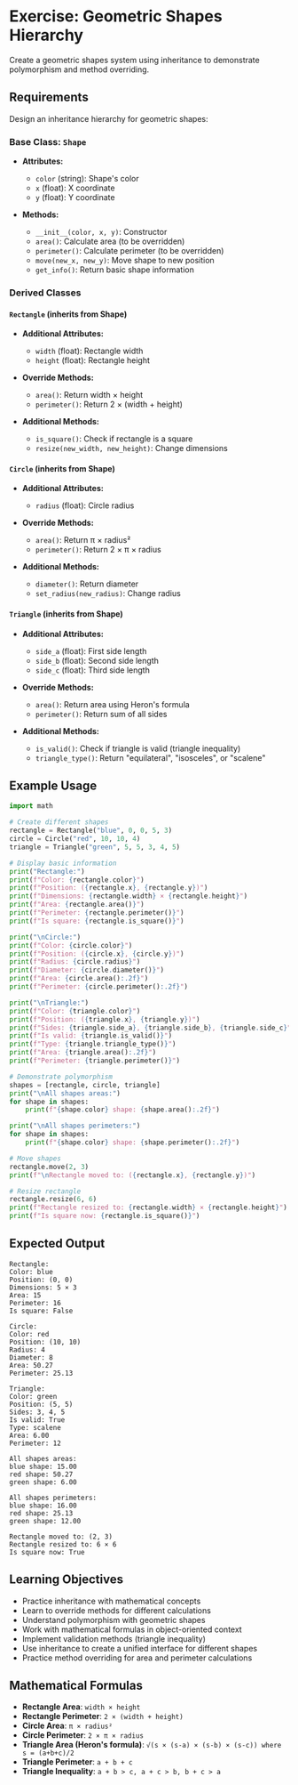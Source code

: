 # Exercise: Geometric Shapes Hierarchy

Create a geometric shapes system using inheritance to demonstrate polymorphism and method overriding.

## Requirements

Design an inheritance hierarchy for geometric shapes:

### Base Class: `Shape`
- **Attributes:**
  - `color` (string): Shape's color
  - `x` (float): X coordinate
  - `y` (float): Y coordinate

- **Methods:**
  - `__init__(color, x, y)`: Constructor
  - `area()`: Calculate area (to be overridden)
  - `perimeter()`: Calculate perimeter (to be overridden)
  - `move(new_x, new_y)`: Move shape to new position
  - `get_info()`: Return basic shape information

### Derived Classes

#### `Rectangle` (inherits from Shape)
- **Additional Attributes:**
  - `width` (float): Rectangle width
  - `height` (float): Rectangle height

- **Override Methods:**
  - `area()`: Return width × height
  - `perimeter()`: Return 2 × (width + height)
- **Additional Methods:**
  - `is_square()`: Check if rectangle is a square
  - `resize(new_width, new_height)`: Change dimensions

#### `Circle` (inherits from Shape)
- **Additional Attributes:**
  - `radius` (float): Circle radius

- **Override Methods:**
  - `area()`: Return π × radius²
  - `perimeter()`: Return 2 × π × radius
- **Additional Methods:**
  - `diameter()`: Return diameter
  - `set_radius(new_radius)`: Change radius

#### `Triangle` (inherits from Shape)
- **Additional Attributes:**
  - `side_a` (float): First side length
  - `side_b` (float): Second side length
  - `side_c` (float): Third side length

- **Override Methods:**
  - `area()`: Return area using Heron's formula
  - `perimeter()`: Return sum of all sides
- **Additional Methods:**
  - `is_valid()`: Check if triangle is valid (triangle inequality)
  - `triangle_type()`: Return "equilateral", "isosceles", or "scalene"

## Example Usage

```python
import math

# Create different shapes
rectangle = Rectangle("blue", 0, 0, 5, 3)
circle = Circle("red", 10, 10, 4)
triangle = Triangle("green", 5, 5, 3, 4, 5)

# Display basic information
print("Rectangle:")
print(f"Color: {rectangle.color}")
print(f"Position: ({rectangle.x}, {rectangle.y})")
print(f"Dimensions: {rectangle.width} × {rectangle.height}")
print(f"Area: {rectangle.area()}")
print(f"Perimeter: {rectangle.perimeter()}")
print(f"Is square: {rectangle.is_square()}")

print("\nCircle:")
print(f"Color: {circle.color}")
print(f"Position: ({circle.x}, {circle.y})")
print(f"Radius: {circle.radius}")
print(f"Diameter: {circle.diameter()}")
print(f"Area: {circle.area():.2f}")
print(f"Perimeter: {circle.perimeter():.2f}")

print("\nTriangle:")
print(f"Color: {triangle.color}")
print(f"Position: ({triangle.x}, {triangle.y})")
print(f"Sides: {triangle.side_a}, {triangle.side_b}, {triangle.side_c}")
print(f"Is valid: {triangle.is_valid()}")
print(f"Type: {triangle.triangle_type()}")
print(f"Area: {triangle.area():.2f}")
print(f"Perimeter: {triangle.perimeter()}")

# Demonstrate polymorphism
shapes = [rectangle, circle, triangle]
print("\nAll shapes areas:")
for shape in shapes:
    print(f"{shape.color} shape: {shape.area():.2f}")

print("\nAll shapes perimeters:")
for shape in shapes:
    print(f"{shape.color} shape: {shape.perimeter():.2f}")

# Move shapes
rectangle.move(2, 3)
print(f"\nRectangle moved to: ({rectangle.x}, {rectangle.y})")

# Resize rectangle
rectangle.resize(6, 6)
print(f"Rectangle resized to: {rectangle.width} × {rectangle.height}")
print(f"Is square now: {rectangle.is_square()}")
```

## Expected Output

```
Rectangle:
Color: blue
Position: (0, 0)
Dimensions: 5 × 3
Area: 15
Perimeter: 16
Is square: False

Circle:
Color: red
Position: (10, 10)
Radius: 4
Diameter: 8
Area: 50.27
Perimeter: 25.13

Triangle:
Color: green
Position: (5, 5)
Sides: 3, 4, 5
Is valid: True
Type: scalene
Area: 6.00
Perimeter: 12

All shapes areas:
blue shape: 15.00
red shape: 50.27
green shape: 6.00

All shapes perimeters:
blue shape: 16.00
red shape: 25.13
green shape: 12.00

Rectangle moved to: (2, 3)
Rectangle resized to: 6 × 6
Is square now: True
```

## Learning Objectives

- Practice inheritance with mathematical concepts
- Learn to override methods for different calculations
- Understand polymorphism with geometric shapes
- Work with mathematical formulas in object-oriented context
- Implement validation methods (triangle inequality)
- Use inheritance to create a unified interface for different shapes
- Practice method overriding for area and perimeter calculations

## Mathematical Formulas

- **Rectangle Area**: `width × height`
- **Rectangle Perimeter**: `2 × (width + height)`
- **Circle Area**: `π × radius²`
- **Circle Perimeter**: `2 × π × radius`
- **Triangle Area (Heron's formula)**: `√(s × (s-a) × (s-b) × (s-c)) where s = (a+b+c)/2`
- **Triangle Perimeter**: `a + b + c`
- **Triangle Inequality**: `a + b > c, a + c > b, b + c > a`
